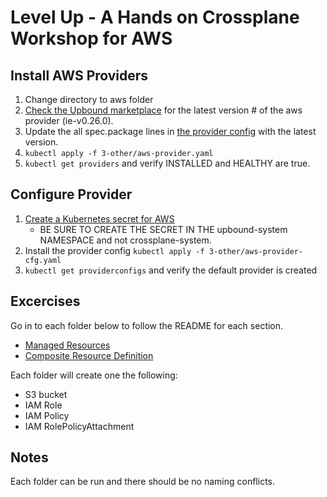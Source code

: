# Level Up - A Hands on Crossplane Workshop for AWS

## Install AWS Providers
1. Change directory to aws folder
2. [Check the Upbound marketplace](https://marketplace.upbound.io/providers/upbound/provider-family-aws) for the latest version # of the aws provider (ie-v0.26.0).
3. Update the all spec.package lines in [the provider config](./3-other/aws-provider.yaml) with the latest version.
4. `kubectl apply -f 3-other/aws-provider.yaml`
5. `kubectl get providers` and verify INSTALLED and HEALTHY are true.

## Configure Provider
1. [Create a Kubernetes secret for AWS](https://docs.crossplane.io/latest/getting-started/provider-aws/#create-a-kubernetes-secret-with-the-aws-credentials)
    * BE SURE TO CREATE THE SECRET IN THE upbound-system NAMESPACE and not crossplane-system.
2. Install the provider config `kubectl apply -f 3-other/aws-provider-cfg.yaml`
3. `kubectl get providerconfigs` and verify the default provider is created

## Excercises

Go in to each folder below to follow the README for each section.

* [Managed Resources](1-managed-resources)
* [Composite Resource Definition](2-xrd)
  
Each folder will create one the following:
* S3 bucket
* IAM Role
* IAM Policy
* IAM RolePolicyAttachment

## Notes
Each folder can be run and there should be no naming conflicts.
